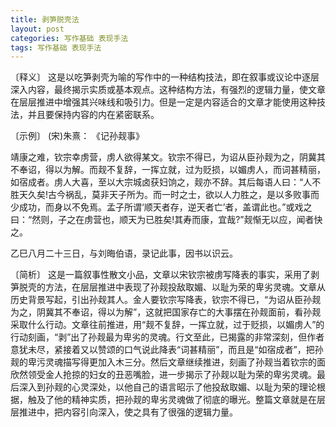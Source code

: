 ```yaml
---
title: 剥笋脱壳法
layout: post
categories: 写作基础 表现手法
tags: 写作基础 表现手法
---
```


〔释义〕 这是以吃笋剥壳为喻的写作中的一种结构技法，即在叙事或议论中逐层深入内容，最终揭示实质或基本观点。这种结构方法，有强烈的逻辑力量，使文章在层层推进中增强其兴味线和吸引力。但是一定是内容适合的文章才能使用这种技法，并且要保持内容的内在紧密联系。

〔示例〕 (宋)朱熹： 《记孙觌事》

靖康之难，钦宗幸虏营，虏人欲得某文。钦宗不得已，为诏从臣孙觌为之，阴冀其不奉诏，得以为解。而觌不复辞，一挥立就，过为贬损，以媚虏人，而词甚精丽，如宿成者。虏人大喜，至以大宗城卤获妇饷之，觌亦不辞。其后每语人曰：“人不胜天久矣!古今祸乱，莫非天子所为。而一时之士，欲以人力胜之，是以多败事而少成功，而身以不免焉。孟子所谓‘顺天者存，逆天者亡’者，盖谓此也。”或戏之曰：“然则，子之在虏营也，顺天为已胜矣!其寿而康，宜哉?”觌惭无以应，闻者快之。

乙巳八月二十三日，与刘晦伯语，录记此事，因书以识云。

〔简析〕 这是一篇叙事性散文小品，文章以宋钦宗被虏写降表的事实，采用了剥笋脱壳的方法，在层层推进中表现了孙觌投敌取媚、以耻为荣的卑劣灵魂。文章从历史背景写起，引出孙觌其人。金人要钦宗写降表，钦宗不得已，“为诏从臣孙觌为之，阴冀其不奉诏，得以为解”，这就把国家存亡的大事摆在孙觌面前，看孙觌采取什么行动。文章往前推进，用“觌不复辞，一挥立就，过于贬损，以媚虏人”的行动刻画，“剥”出了孙觌最为卑劣的灵魂。行文至此，已揭露的非常深刻，但作者意犹未尽，紧接着又以赞颂的口气说此降表“词甚精丽”，而且是“如宿成者”，把孙觌的卑污灵魂描写得更加入木三分。然后文章继续推进，刻画了孙觌当着钦宗的面欣然领受金人抢掠的妇女的丑恶嘴脸，进一步揭示了孙觌以耻为荣的卑劣灵魂。最后深入到孙觌的心灵深处，以他自己的语言昭示了他投敌取媚、以耻为荣的理论根据，触及了他的精神实质，把孙觌的卑劣灵魂做了彻底的曝光。整篇文章就是在层层推进中，把内容引向深入，使之具有了很强的逻辑力量。 